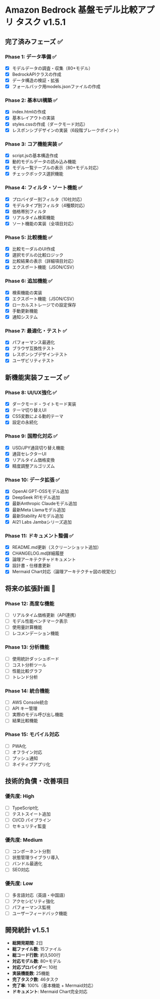 # Amazon Bedrock 基盤モデル比較アプリ タスク v1.5.1

## 完了済みフェーズ ✅

### Phase 1: データ準備 ✅
- [x] モデルデータの調査・収集（80+モデル）
- [x] BedrockAPIクラスの作成
- [x] データ構造の検証・拡張
- [x] フォールバック用models.jsonファイルの作成

### Phase 2: 基本UI構築 ✅
- [x] index.htmlの作成
- [x] 基本レイアウトの実装
- [x] styles.cssの作成（ダークモード対応）
- [x] レスポンシブデザインの実装（6段階ブレークポイント）

### Phase 3: コア機能実装 ✅
- [x] script.jsの基本構造作成
- [x] 動的モデルデータの読み込み機能
- [x] モデル一覧テーブルの表示（80+モデル対応）
- [x] チェックボックス選択機能

### Phase 4: フィルタ・ソート機能 ✅
- [x] プロバイダー別フィルタ（10社対応）
- [x] モデルタイプ別フィルタ（4種類対応）
- [x] 価格帯別フィルタ
- [x] リアルタイム検索機能
- [x] ソート機能の実装（全項目対応）

### Phase 5: 比較機能 ✅
- [x] 比較モーダルのUI作成
- [x] 選択モデルの比較ロジック
- [x] 比較結果の表示（詳細項目対応）
- [x] エクスポート機能（JSON/CSV）

### Phase 6: 追加機能 ✅
- [x] 検索機能の実装
- [x] エクスポート機能（JSON/CSV）
- [x] ローカルストレージでの設定保存
- [x] 手動更新機能
- [x] 通知システム

### Phase 7: 最適化・テスト ✅
- [x] パフォーマンス最適化
- [x] ブラウザ互換性テスト
- [x] レスポンシブデザインテスト
- [x] ユーザビリティテスト

## 新機能実装フェーズ ✅

### Phase 8: UI/UX強化 ✅
- [x] ダークモード・ライトモード実装
- [x] テーマ切り替えUI
- [x] CSS変数による動的テーマ
- [x] 設定の永続化

### Phase 9: 国際化対応 ✅
- [x] USD/JPY通貨切り替え機能
- [x] 通貨セレクターUI
- [x] リアルタイム価格変換
- [x] 精度調整アルゴリズム

### Phase 10: データ拡張 ✅
- [x] OpenAI GPT-OSSモデル追加
- [x] DeepSeek R1モデル追加
- [x] 最新Anthropic Claudeモデル追加
- [x] 最新Meta Llamaモデル追加
- [x] 最新Stability AIモデル追加
- [x] AI21 Labs Jambaシリーズ追加

### Phase 11: ドキュメント整備 ✅
- [x] README.md更新（スクリーンショット追加）
- [x] CHANGELOG.md詳細履歴
- [x] 論理アーキテクチャドキュメント
- [x] 設計書・仕様書更新
- [x] Mermaid Chart対応（論理アーキテクチャ図の視覚化）

## 将来の拡張計画 🚀

### Phase 12: 高度な機能
- [ ] リアルタイム価格更新（API連携）
- [ ] モデル性能ベンチマーク表示
- [ ] 使用量計算機能
- [ ] レコメンデーション機能

### Phase 13: 分析機能
- [ ] 使用統計ダッシュボード
- [ ] コスト分析ツール
- [ ] 性能比較グラフ
- [ ] トレンド分析

### Phase 14: 統合機能
- [ ] AWS Console統合
- [ ] API キー管理
- [ ] 実際のモデル呼び出し機能
- [ ] 結果比較機能

### Phase 15: モバイル対応
- [ ] PWA化
- [ ] オフライン対応
- [ ] プッシュ通知
- [ ] ネイティブアプリ化

## 技術的負債・改善項目

### 優先度: High
- [ ] TypeScript化
- [ ] テストスイート追加
- [ ] CI/CD パイプライン
- [ ] セキュリティ監査

### 優先度: Medium
- [ ] コンポーネント分割
- [ ] 状態管理ライブラリ導入
- [ ] バンドル最適化
- [ ] SEO対応

### 優先度: Low
- [ ] 多言語対応（英語・中国語）
- [ ] アクセシビリティ強化
- [ ] パフォーマンス監視
- [ ] ユーザーフィードバック機能

## 開発統計 v1.5.1

- **総開発期間**: 2日
- **総ファイル数**: 15ファイル
- **総コード行数**: 約3,500行
- **対応モデル数**: 80+モデル
- **対応プロバイダー**: 10社
- **実装機能数**: 25機能
- **完了タスク数**: 46タスク
- **完了率**: 100%（基本機能 + Mermaid対応）
- **ドキュメント**: Mermaid Chart完全対応